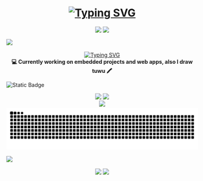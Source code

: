 
<h1 align="center"><a href="https://git.io/typing-svg"><img src="https://readme-typing-svg.herokuapp.com?font=Murecho&weight=500&size=40&duration=1&pause=10000&color=FFFFFF&center=true&vCenter=true&width=435&lines=NeoDoggy%EF%BC%8Fniokai;%E3%83%8B%E3%82%AA%E3%82%AB%E3%82%A4" alt="Typing SVG" /></a></h1>

<p align="center">
  <img src="https://img.shields.io/github/stars/NeoDoggy?style=for-the-badge&logoSize=auto&label=stars%20owned&color=fe8a2c&logo=github">
  <img src="https://komarev.com/ghpvc/?username=NeoDoggy&label=Views&color=7856ff&style=for-the-badge"/>
</p>

<img src="https://img.shields.io/badge/About%20me-=w=-pink?style=for-the-badge">

<p align="center">
  <a href="https://git.io/typing-svg"><img src="https://readme-typing-svg.herokuapp.com?font=Press+Start+2P&pause=1000&color=FFFFFF&center=true&vCenter=true&random=true&width=435&lines=Computwer+Enginyeew" alt="Typing SVG" /></a>
  <b>
  <br>
  💻 Currently working on embedded projects and web apps, also I draw tuwu 🖍
  </b>
</p>

![Static Badge](https://img.shields.io/badge/Github%20stats-=u=-pink?style=for-the-badge&logo=github&color=00ba7c)


<p align="center">
<img width="48%" src="https://github-readme-stats.vercel.app/api?username=neodoggy&theme=dark&show_icons=true&custom_title=neodoggy%27s%20status&include_all_commits=true&rank_icon=github&show=discussions_answered&border_radius=20"/>   
<img width="37%"  src="https://github-readme-stats.vercel.app/api/top-langs/?username=neodoggy&theme=dark&layout=donut&border_radius=20"/>  
<br/>
<img src="https://github-profile-trophy.vercel.app/?username=NeoDoggy&theme=onedark&row=1"/>
<br/>
<img src="https://raw.githubusercontent.com/NeoDoggy/neodoggy/refs/heads/output/github-snake-dark.svg"/>
</p>


![](https://img.shields.io/badge/Current%20workin%20on-=p=-pink?style=for-the-badge&color=1d9bf0)  

<p align="center">
<a href="https://github.com/NeoDoggy/BetterMochi"><img src="https://github-readme-stats.vercel.app/api/pin/?username=neodoggy&repo=BetterMochi&theme=dark"></a>
<a href="https://github.com/NeoDoggy/nyadoggy_DCbot"><img src="https://github-readme-stats.vercel.app/api/pin/?username=neodoggy&repo=nyadoggy_DCbot&theme=dark"></a>
</p>

<!--
**NeoDoggy/neodoggy** is a ✨ _special_ ✨ repository because its `README.md` (this file) appears on your GitHub profile.

Here are some ideas to get you started:

- 🔭 I’m currently working on ...
- 🌱 I’m currently learning ...
- 👯 I’m looking to collaborate on ...
- 🤔 I’m looking for help with ...
- 💬 Ask me about ...
- 📫 How to reach me: ...
- 😄 Pronouns: ...
- ⚡ Fun fact: ...
-->

